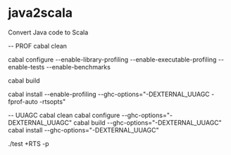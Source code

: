 # java2scala
Convert Java code to Scala

-- PROF
cabal clean

cabal configure --enable-library-profiling --enable-executable-profiling --enable-tests --enable-benchmarks

cabal build

cabal install --enable-profiling --ghc-options="-DEXTERNAL_UUAGC -fprof-auto -rtsopts"


-- UUAGC
cabal clean
cabal configure --ghc-options="-DEXTERNAL_UUAGC"
cabal build --ghc-options="-DEXTERNAL_UUAGC"
cabal install --ghc-options="-DEXTERNAL_UUAGC"

./test +RTS -p